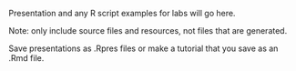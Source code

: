 Presentation and any R script examples for labs will go here.


Note: only include source files and resources, not files that are generated.

Save presentations as .Rpres files or make a tutorial that you save as an .Rmd file.